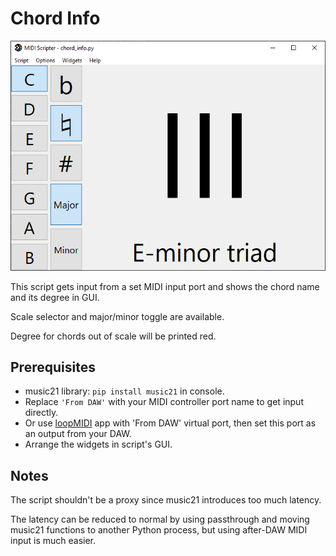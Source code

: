 # Chord Info

![](/examples/chord_info/screenshot.png)

This script gets input from a set MIDI input port 
and shows the chord name and its degree in GUI. 

Scale selector and major/minor toggle are available.

Degree for chords out of scale will be printed red.

## Prerequisites
- music21 library: `pip install music21` in console.
- Replace `'From DAW'` with your MIDI controller port name 
to get input directly.
- Or use [loopMIDI](https://www.tobias-erichsen.de/software/loopmidi.html) app with 'From DAW' virtual port, then set this port as an output from your DAW.
- Arrange the widgets in script's GUI.

## Notes
The script shouldn't be a proxy since music21 introduces too much latency. 

The latency can be reduced to normal by using passthrough 
and moving music21 functions to another Python process, 
but using after-DAW MIDI input is much easier. 
